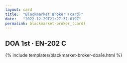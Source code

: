 ```yaml
---
layout: card
title:  "Blackmarket Broker (card)"
date:   "2022-12-29T21:27:37.619Z"
permalink: blackmarket-broker_(card)
---
```


## DOA 1st &middot; EN-202 C

{% include templates/blackmarket-broker-doa1e.html %}
